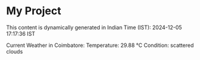 # My Project

This content is dynamically generated in Indian Time (IST): 2024-12-05 17:17:36 IST


Current Weather in Coimbatore:
Temperature: 29.88 °C
Condition: scattered clouds
